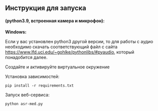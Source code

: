 ## Инструкция для запуска
#### (python3.9, встроенная камера и микрофон):

**Windows:**

Если у вас установлен python3 другой версии, то для работы с аудио необходимо скачать соответствующий файл с сайта https://www.lfd.uci.edu/~gohlke/pythonlibs/#pyaudio, который понадобится далее.

Создайте и активируйте виртуальное окружение

Установка зависимостей:

```shell
pip install -r requirements.txt
```

Запуск веб-сервиса:

```shell
python asr-med.py
```